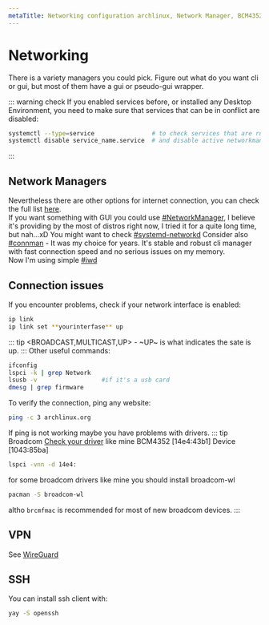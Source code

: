 ```yaml
---
metaTitle: Networking configuration archlinux, Network Manager, BCM4352, [14e4:43b1], [1043:85ba], ASUSTeK broadcom wl, broadcom-wl.
---
```

# Networking
<a id="networking"></a>

There is a variety managers you could pick.
Figure out what do you want cli or gui, but most of them have a gui or pseudo-gui wrapper.

::: warning check
If you enabled services before, or installed any Desktop Environment,
you need to make sure that services that can be in conflict are disabled:
```sh
systemctl --type=service                # to check services that are running
systemctl disable service_name.service  # and disable active networkmanager.service / connman.service / et.c.
```
:::

## Network Managers
<a id="network-managers"></a>
Nevertheless there are other options for internet connection, you can check the full list [here](https://wiki.archlinux.org/index.php/Network_configuration#Network_managers).   
If you want something with GUI you could use [#NetworkManager](#network-manager), I believe it's providing by the most of distros right now, I tried it for a quite long time, but nah...xD
You might want to check [#systemd-networkd](/environment/systemd#systemd-networkd)
Consider also [#connman](#connman) - It was my choice for years. It's stable and robust cli manager with fast connection speed and no serious issues on my memory.   
Now I'm using simple [#iwd](/environment/iwd)

## Connection issues
If you encounter problems, check if your network interface is enabled:
```sh
ip link
ip link set **yourinterfase** up
```

::: tip
<BROADCAST,MULTICAST,UP> - ~UP~ is what indicates the sate is up.
:::
Other useful commands:
```sh
ifconfig
lspci -k | grep Network
lsusb -v                  #if it's a usb card
dmesg | grep firmware
```

To verify the connection, ping any website:
```sh
ping -c 3 archlinux.org
```
If ping is not working maybe you have problems with drivers.
::: tip Broadcom
[Check your driver](https://wireless.wiki.kernel.org/en/users/drivers/brcm80211) like mine BCM4352 [14e4:43b1] Device [1043:85ba]
```sh
lspci -vnn -d 14e4:
```
for some broadcom drivers like mine you should install broadcom-wl
```sh
pacman -S broadcom-wl
```
altho `brcmfmac` is recommended for most of new broadcom devices.
:::

## VPN
<a id="vpn"></a>
See [WireGuard](/environment/WireGuard)

## SSH
You can install ssh client with:
```sh
yay -S openssh
```
